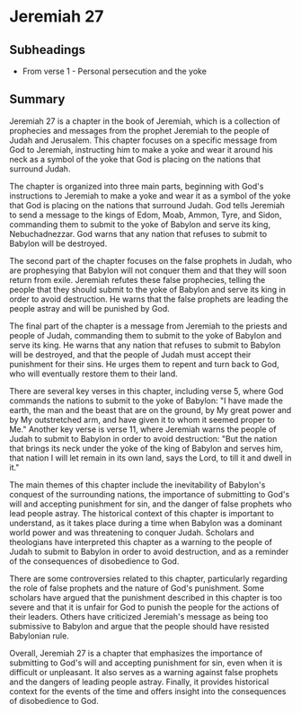 # Jeremiah 27

## Subheadings

* From verse 1 - Personal persecution and the yoke

## Summary

Jeremiah 27 is a chapter in the book of Jeremiah, which is a collection of prophecies and messages from the prophet Jeremiah to the people of Judah and Jerusalem. This chapter focuses on a specific message from God to Jeremiah, instructing him to make a yoke and wear it around his neck as a symbol of the yoke that God is placing on the nations that surround Judah.

The chapter is organized into three main parts, beginning with God's instructions to Jeremiah to make a yoke and wear it as a symbol of the yoke that God is placing on the nations that surround Judah. God tells Jeremiah to send a message to the kings of Edom, Moab, Ammon, Tyre, and Sidon, commanding them to submit to the yoke of Babylon and serve its king, Nebuchadnezzar. God warns that any nation that refuses to submit to Babylon will be destroyed.

The second part of the chapter focuses on the false prophets in Judah, who are prophesying that Babylon will not conquer them and that they will soon return from exile. Jeremiah refutes these false prophecies, telling the people that they should submit to the yoke of Babylon and serve its king in order to avoid destruction. He warns that the false prophets are leading the people astray and will be punished by God.

The final part of the chapter is a message from Jeremiah to the priests and people of Judah, commanding them to submit to the yoke of Babylon and serve its king. He warns that any nation that refuses to submit to Babylon will be destroyed, and that the people of Judah must accept their punishment for their sins. He urges them to repent and turn back to God, who will eventually restore them to their land.

There are several key verses in this chapter, including verse 5, where God commands the nations to submit to the yoke of Babylon: "I have made the earth, the man and the beast that are on the ground, by My great power and by My outstretched arm, and have given it to whom it seemed proper to Me." Another key verse is verse 11, where Jeremiah warns the people of Judah to submit to Babylon in order to avoid destruction: "But the nation that brings its neck under the yoke of the king of Babylon and serves him, that nation I will let remain in its own land, says the Lord, to till it and dwell in it."

The main themes of this chapter include the inevitability of Babylon's conquest of the surrounding nations, the importance of submitting to God's will and accepting punishment for sin, and the danger of false prophets who lead people astray. The historical context of this chapter is important to understand, as it takes place during a time when Babylon was a dominant world power and was threatening to conquer Judah. Scholars and theologians have interpreted this chapter as a warning to the people of Judah to submit to Babylon in order to avoid destruction, and as a reminder of the consequences of disobedience to God.

There are some controversies related to this chapter, particularly regarding the role of false prophets and the nature of God's punishment. Some scholars have argued that the punishment described in this chapter is too severe and that it is unfair for God to punish the people for the actions of their leaders. Others have criticized Jeremiah's message as being too submissive to Babylon and argue that the people should have resisted Babylonian rule.

Overall, Jeremiah 27 is a chapter that emphasizes the importance of submitting to God's will and accepting punishment for sin, even when it is difficult or unpleasant. It also serves as a warning against false prophets and the dangers of leading people astray. Finally, it provides historical context for the events of the time and offers insight into the consequences of disobedience to God.